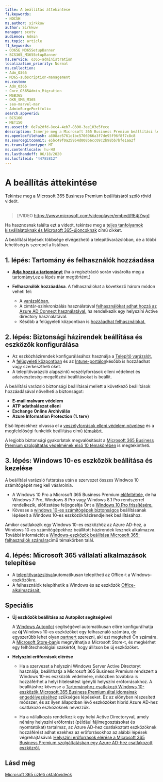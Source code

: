 ```yaml
---
title: A beállítás áttekintése
f1.keywords:
- NOCSH
ms.author: sirkkuw
author: Sirkkuw
manager: scotv
audience: Admin
ms.topic: article
f1_keywords:
- O365E_M365SetupBanner
- BCS365_M365SetupBanner
ms.service: o365-administration
localization_priority: Normal
ms.collection:
- Adm_O365
- M365-subscription-management
ms.custom:
- Adm_O365
- Core_O365Admin_Migration
- MSB365
- OKR_SMB_M365
- seo-marvel-mar
- AdminSurgePortfolio
search.appverid:
- BCS160
- MET150
ms.assetid: 6e7a2dfd-8ec4-4eb7-8390-3ee103e5fece
description: Ismerje meg a Microsoft 365 Business Premium beállítási lépéseit, az előfizetéstől a tartomány és felhasználók hozzáadásáig, a biztonsági házirendek beállításáig és egyebekig.
ms.openlocfilehash: a808ae5761c1bc5706966a3f7de95f96f8f7c8c8
ms.sourcegitcommit: e5bc49f0a25954d008b6cc09c2b98bb7bfe1aa2f
ms.translationtype: MT
ms.contentlocale: hu-HU
ms.lasthandoff: 06/18/2020
ms.locfileid: "44785812"
---
```

# <a name="overview-of-setup"></a>A beállítás áttekintése

Tekintse meg a Microsoft 365 Business Premium beállításáról szóló rövid videót.<br><br>

> [!VIDEO https://www.microsoft.com/videoplayer/embed/RE4jZwg] 

Ha hasznosnak találta ezt a videót, tekintse meg a [teljes tanfolyamok kisvállalatoknak és Microsoft 365-újoncoknak](https://support.microsoft.com/office/6ab4bbcd-79cf-4000-a0bd-d42ce4d12816) című cikket.

A beállítási lépések többsége elvégezhető a telepítővarázslóban, de a többi lehetőség is szerepel a listában.

## <a name="step-1-add-your-domain-and-users"></a>1. lépés: Tartomány és felhasználók hozzáadása

   - **[Adja hozzá a tartományt](set-up.md#add-your-domain-to-personalize-sign-in)** (ha a regisztráció során vásárolta meg a [tartományt,](sign-up.md)ez a lépés már megtörtént.)

   - **Felhasználók hozzáadása**. A felhasználókat a következő három módon veheti fel:
        - A [varázslóban.](set-up.md#add-users-in-the-wizard)
        - A címtár-szinkronizálás használatával [felhasználókat adhat hozzá az Azure AD Connect használatával,](https://docs.microsoft.com/office365/enterprise/set-up-directory-synchronization) ha rendelkezik egy helyszíni Active directory használatával.
        - Később a felügyeleti központban is [hozzáadhat felhasználókat.](add-users-m365b.md)
## <a name="step-2-set-up-security-policies-and-configure-devices"></a>2. lépés: Biztonsági házirendek beállítása és eszközök konfigurálása 

  - Az eszközházirendek konfigurálásához használja a [Telepítő varázslót.](set-up.md#protect-your-organization) 
  - A [felügyeleti központban](view-policies-and-devices.md) és az [Intune-portálon](https://docs.microsoft.com/intune/tutorial-walkthrough-intune-portal)később is hozzáadhat vagy szerkesztheti őket.
  - A telepítővarázsló alapszintű veszélyforrások elleni védelmet és adatveszteség-megelőzési beállításokat is beállít.
  
  A beállítási varázsló biztonsági beállításai mellett a következő beállítások hozzáadásával növelheti a biztonságot:

- **E-mail malware védelem**
- **ATP adathalászat elleni**
- **Exchange Online Archiválás**
- **Azure Information Protection (1. terv)**

Első lépésekhez olvassa el a [veszélyforrások elleni védelem növelése](increase-threat-protection.md) és a megfelelőségi funkciók beállítása című [témakört.](set-up-compliance.md)

A legjobb biztonsági gyakorlatok megvalósítását a [Microsoft 365 Business Premium szolgáltatás védelmének első 10 témakörében](https://docs.microsoft.com/office365/admin/security-and-compliance/secure-your-business-data) is megtekintheti.

## <a name="step-3-set-up-and-manage-windows-10-devices"></a>3. lépés: Windows 10-es eszközök beállítása és kezelése

A beállítási varázsló futtatása után a szervezet összes Windwos 10 számítógépét meg kell vásárolnia.
  
- A Windows 10 Pro a Microsoft 365 Business Premium [előfeltétele,](pre-requisites-for-data-protection.md) de ha Windows 7 Pro, Windows 8 Pro vagy Windows 8.1 Pro rendszerrel rendelkezik, előfizetése feljogosítja Önt a [Windows 10 Pro frissítésére.](https://docs.microsoft.com/microsoft-365/business/upgrade-to-windows-pro-creators-update)
- Kövesse a [windows 10-es számítógépek biztonságos](secure-win-10-pcs.md) beállításának lépéseit a Windows 10-es eszközökházirendjeinek beállításához.

Amikor csatlakozik egy Windows 10-es eszközhöz az Azure AD-hez, a Windows 10-es számítógépekhez beállított házirendek lesznek alkalmazva. További információt a [Windows-eszközök beállítása Microsoft 365-felhasználók számára](set-up-windows-devices.md)című témakörben talál.

## <a name="step-4-install-microsoft-365-apps-for-business"></a>4. lépés: Microsoft 365 vállalati alkalmazások telepítése
- A [telepítővarázslóval](set-up.md#deploy-office-365-client-apps)automatikusan telepítheti az Office-t a Windows-eszközökre.
- A felhasználók telepíthetik a Windows és az eszközök [Office-alkalmazásait.](https://docs.microsoft.com/office365/admin/setup/install-applications)
     
## <a name="advanced"></a>Speciális
- **Új eszközök beállítása az Autopilot segítségével**
            
     A [Windows Autopilot](add-autopilot-devices-and-profile.md) segítségével automatikusan előre konfigurálhatja az **új** Windows 10-es eszközöket egy felhasználó számára, de egyszerűbb lehet olyan [partnert](https://www.microsoft.com/solution-providers/search) szerezni, aki ezt megteheti Ön számára. A [Microsoft Store-ban](https://go.microsoft.com/fwlink/?linkid=874598)is megnyithatja a Microsoft Store-t, és megkérhet egy felhőtechnológiai szakértőt, hogy állítson be új eszközöket.

- **Helyszíni erőforrások elérése**

     - Ha a szervezet a helyszíni Windows Server Active Directoryt használja, beállíthatja a Microsoft 365 Business Premium rendszert a Windows 10-es eszközök védelmére, miközben továbbra is hozzáférhet a helyi hitelesítést igénylő helyszíni erőforrásokhoz. A beállításhoz kövesse a [Tartományhoz csatlakozó Windows 10-eszközök Microsoft 365 Business Premium által idomainak engedélyezéséhez](manage-windows-devices.md) szükséges lépéseket. Ez az előnyben részesített módszer, és az ilyen állapotban lévő eszközöket hibrid Azure AD-hez csatlakozó eszközöknek nevezzük.

    - Ha a vállalkozás rendelkezik egy helyi Active Directoryval, amely néhány helyszíni erőforrást (például fájlmegosztásokat és nyomtatókat) tartalmaz, az Azure AD-hez csatlakoztatt eszközöknek hozzáférést adhat ezekhez az erőforrásokhoz az alábbi lépések végrehajtásával: [Helyszíni erőforrások elérése a Microsoft 365 Business Premium szolgáltatásban egy Azure AD-hez csatlakozott eszközről.](access-resources.md)

## <a name="see-also"></a>Lásd még

[Microsoft 365 üzleti oktatóvideók](https://support.microsoft.com/office/6ab4bbcd-79cf-4000-a0bd-d42ce4d12816)
